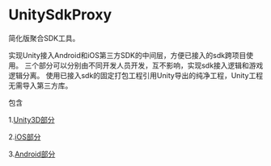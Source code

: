 # UnitySdkProxy

简化版聚合SDK工具。

实现Unity接入Android和iOS第三方SDK的中间层，方便已接入的sdk跨项目使用。
三个部分可以分别由不同开发人员开发，互不影响，实现sdk接入逻辑和游戏逻辑分离。
使用已接入sdk的固定打包工程引用Unity导出的纯净工程，Unity工程无需导入第三方库。

包含

1.<a href="https://github.com/jiogao/UnitySdkProxy/blob/master/Unity/README.md" target="_blank">Unity3D部分</a>

2.<a href="https://github.com/jiogao/UnitySdkProxy/blob/master/iOS/README.md" target="_blank">iOS部分</a>

3.<a href="https://github.com/jiogao/UnitySdkProxy/blob/master/Android/README.md" target="_blank">Android部分</a>

